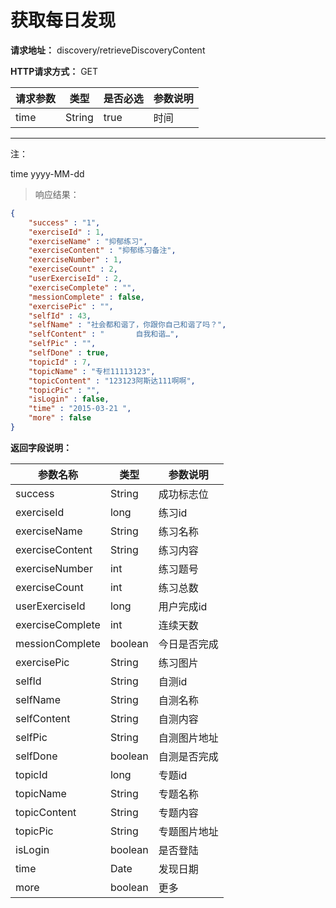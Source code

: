 # 获取每日发现

**请求地址：** discovery/retrieveDiscoveryContent

**HTTP请求方式：** GET

| 请求参数 | 类型 | 是否必选 | 参数说明 |
| -- | -- | -- | -- |
| time | String | true | 时间 |

---

注：

time yyyy-MM-dd

>响应结果：


```json
{
  	"success" : "1",
  	"exerciseId" : 1,
  	"exerciseName" : "抑郁练习",
  	"exerciseContent" : "抑郁练习备注",
  	"exerciseNumber" : 1,
  	"exerciseCount" : 2,
  	"userExerciseId" : 2,
  	"exerciseComplete" : "",
  	"messionComplete" : false,
  	"exercisePic" : "",
  	"selfId" : 43,
  	"selfName" : "社会都和谐了，你跟你自己和谐了吗？",
  	"selfContent" : "       自我和谐…",
  	"selfPic" : "",
  	"selfDone" : true,
  	"topicId" : 7,
  	"topicName" : "专栏11113123",
  	"topicContent" : "123123阿斯达111啊啊",
  	"topicPic" : "",
  	"isLogin" : false,
  	"time" : "2015-03-21 ",
  	"more" : false
}
```

**返回字段说明：**

| 参数名称 | 类型 | 参数说明 |
| -- | -- | -- |
| success | String | 成功标志位 |
| exerciseId | long | 练习id |
| exerciseName | String | 练习名称 |
| exerciseContent | String | 练习内容 |
| exerciseNumber | int | 练习题号 |
| exerciseCount | int | 练习总数 |
| userExerciseId | long | 用户完成id |
| exerciseComplete | int | 连续天数 |
| messionComplete | boolean | 今日是否完成 |
| exercisePic | String | 练习图片 |
| selfId | String | 自测id |
| selfName | String | 自测名称 |
| selfContent | String | 自测内容 |
| selfPic | String | 自测图片地址 |
| selfDone | boolean | 自测是否完成 |
| topicId | long | 专题id |
| topicName | String | 专题名称 |
| topicContent | String | 专题内容 |
| topicPic | String | 专题图片地址 |
| isLogin | boolean | 是否登陆 |
| time | Date | 发现日期 |
| more | boolean | 更多 |

